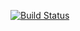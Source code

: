 [![Build Status](https://travis-ci.com/aaronphal/FTC-RED-CODE.svg?branch=master)](https://travis-ci.com/aaronphal/FTC-RED-CODE)
